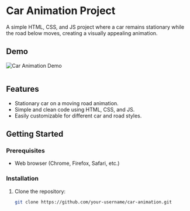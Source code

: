 # Car Animation Project

A simple HTML, CSS, and JS project where a car remains stationary while the road below moves, creating a visually appealing animation.

## Demo


![ Car Animation Demo](https://github.com/Harman8815/Car-animation/assets/115714095/d5641df6-7657-4916-a4d6-8158408ad323)


![]()



## Features

- Stationary car on a moving road animation.
- Simple and clean code using HTML, CSS, and JS.
- Easily customizable for different car and road styles.

## Getting Started

### Prerequisites

- Web browser (Chrome, Firefox, Safari, etc.)

### Installation

1. Clone the repository:

   ```bash
   git clone https://github.com/your-username/car-animation.git
